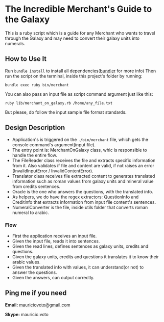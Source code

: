# The Incredible Merchant's Guide to the Galaxy

This is a ruby script which is a guide for any Merchant who wants to travel through the
Galaxy and may need to convert their galaxy units into numerals.

## How to Use It

Run ```bundle install``` to install all dependencies([bundler](https://github.com/bundler/bundler) for more info)
Then run the script on the terminal, inside this project's folder by running:

```bundle exec ruby bin/merchant```

You can also pass an input file as script command argument just like this:

```ruby lib/merchant_on_galaxy.rb /home/any_file.txt```

But please, do follow the input sample file format standards.

## Design Description

- Application's is triggered on the ```./bin/merchant``` file, which gets the console
command's argument(input file).
- The entry point is: MerchantOnGalaxy class, whic is responsible to handle the entire
flow.
- The FileReader class receives the file and extracts specific information from it. Also
validates if file and content are valid, if not raises an error
(InvalidInputError / InvalidContentError).
- Translator class receives file extracted content to generates translated information
such as roman values from galaxy units and mineral value from credits sentences.
- Oracle is the one who answers the questions, with the translated info.
- As helpers, we do have the regex extractors: QuestionInfo and CreditInfo that extracts
information from input file content's sentences.
- NumeralConverter is the file, inside utils folder that converts roman numeral to arabic.

### Flow

- First the application receives an input file.
- Given the input file, reads it into sentences.
- Given the read lines, defines sentences as galaxy units, credits and questions.
- Given the galaxy units, credits and questions it translates it to know their arabic
values.
- Given the translated info with values, it can understand(or not) to answer the
questions.
- Given the answers, can output correctly.

## Ping me if you need

**Email:** mauriciovoto@gmail.com

**Skype:** mauricio.voto

